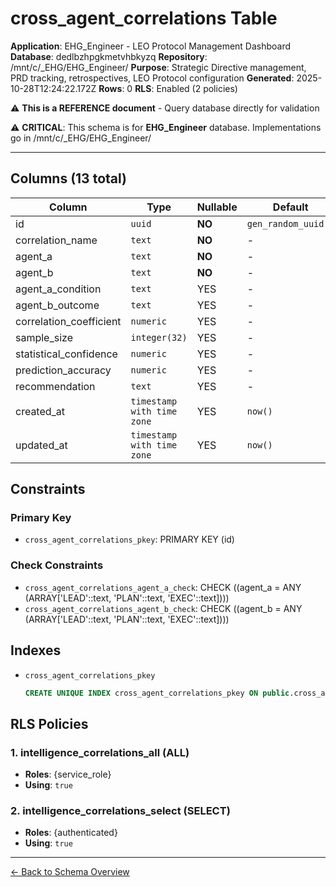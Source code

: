 # cross_agent_correlations Table

**Application**: EHG_Engineer - LEO Protocol Management Dashboard
**Database**: dedlbzhpgkmetvhbkyzq
**Repository**: /mnt/c/_EHG/EHG_Engineer/
**Purpose**: Strategic Directive management, PRD tracking, retrospectives, LEO Protocol configuration
**Generated**: 2025-10-28T12:24:22.172Z
**Rows**: 0
**RLS**: Enabled (2 policies)

⚠️ **This is a REFERENCE document** - Query database directly for validation

⚠️ **CRITICAL**: This schema is for **EHG_Engineer** database. Implementations go in /mnt/c/_EHG/EHG_Engineer/

---

## Columns (13 total)

| Column | Type | Nullable | Default | Description |
|--------|------|----------|---------|-------------|
| id | `uuid` | **NO** | `gen_random_uuid()` | - |
| correlation_name | `text` | **NO** | - | - |
| agent_a | `text` | **NO** | - | - |
| agent_b | `text` | **NO** | - | - |
| agent_a_condition | `text` | YES | - | - |
| agent_b_outcome | `text` | YES | - | - |
| correlation_coefficient | `numeric` | YES | - | - |
| sample_size | `integer(32)` | YES | - | - |
| statistical_confidence | `numeric` | YES | - | - |
| prediction_accuracy | `numeric` | YES | - | - |
| recommendation | `text` | YES | - | - |
| created_at | `timestamp with time zone` | YES | `now()` | - |
| updated_at | `timestamp with time zone` | YES | `now()` | - |

## Constraints

### Primary Key
- `cross_agent_correlations_pkey`: PRIMARY KEY (id)

### Check Constraints
- `cross_agent_correlations_agent_a_check`: CHECK ((agent_a = ANY (ARRAY['LEAD'::text, 'PLAN'::text, 'EXEC'::text])))
- `cross_agent_correlations_agent_b_check`: CHECK ((agent_b = ANY (ARRAY['LEAD'::text, 'PLAN'::text, 'EXEC'::text])))

## Indexes

- `cross_agent_correlations_pkey`
  ```sql
  CREATE UNIQUE INDEX cross_agent_correlations_pkey ON public.cross_agent_correlations USING btree (id)
  ```

## RLS Policies

### 1. intelligence_correlations_all (ALL)

- **Roles**: {service_role}
- **Using**: `true`

### 2. intelligence_correlations_select (SELECT)

- **Roles**: {authenticated}
- **Using**: `true`

---

[← Back to Schema Overview](../database-schema-overview.md)
